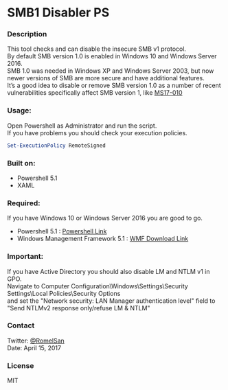 # SMB1 Disabler PS
### Description
This tool checks and can disable the insecure SMB v1 protocol.  
By default SMB version 1.0 is enabled in Windows 10 and Windows Server 2016.  
SMB 1.0 was needed in Windows XP and Windows Server 2003, but now newer versions of SMB are more secure and have additional features.  
It’s a good idea to disable or remove SMB version 1.0 as a number of recent vulnerabilities specifically affect SMB version 1, like [MS17-010](https://technet.microsoft.com/library/security/MS17-010)  

### Usage:
Open Powershell as Administrator and run the script.  
If you have problems you should check your execution policies.  
```Powershell
Set-ExecutionPolicy RemoteSigned
```
### Built on:
- Powershell 5.1
- XAML

### Required:
If you have Windows 10 or Windows Server 2016 you are good to go.
- Powershell 5.1 : [Powershell Link](https://msdn.microsoft.com/en-us/powershell/)
- Windows Management Framework 5.1 : [WMF Download Link](https://www.microsoft.com/en-us/download/details.aspx?id=54616)

### Important:
If you have Active Directory you should also disable LM and NTLM v1 in GPO.  
Navigate to Computer Configuration\Windows\Settings\Security Settings\Local Policies\Security Options  
and set the "Network security: LAN Manager authentication level" field to "Send NTLMv2 response only/refuse LM & NTLM"

### Contact
Twitter: [@RomelSan](http://www.twitter.com/RomelSan)    
Date: April 15, 2017

### License
MIT
